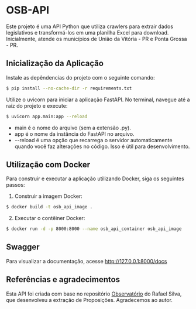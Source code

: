 # OSB-API

Este projeto é uma API Python que utiliza crawlers para extrair dados legislativos e transformá-los em uma planilha Excel para download. Inicialmente, atende os municípios de União da Vitória - PR e Ponta Grossa - PR.

## Inicialização da Aplicação

Instale as depêndencias do projeto com o seguinte comando:
```bash
$ pip install --no-cache-dir -r requirements.txt
```

Utilize o uvicorn para iniciar a aplicação FastAPI. No terminal, navegue até a raíz do projeto e execute:

```bash
$ uvicorn app.main:app --reload
```
- main é o nome do arquivo (sem a extensão .py).
- app é o nome da instância do FastAPI no arquivo.
- --reload é uma opção que recarrega o servidor automaticamente quando você faz alterações no código. Isso é útil para desenvolvimento.

## Utilização com Docker

Para construir e executar a aplicação utilizando Docker, siga os seguintes passos:

1. Construir a imagem Docker:
```bash
$ docker build -t osb_api_image .
```

2. Executar o contêiner Docker:
```bash
$ docker run -d -p 8000:8000 --name osb_api_container osb_api_image
```

## Swagger

Para visualizar a documentação, acesse http://127.0.0.1:8000/docs

## Referências e agradecimentos

Esta API foi criada com base no repositório [Observatório](https://github.com/oliver-rafael/observatorio) do Rafael Silva, que desenvolveu a extração de Proposições. Agradecemos ao autor.